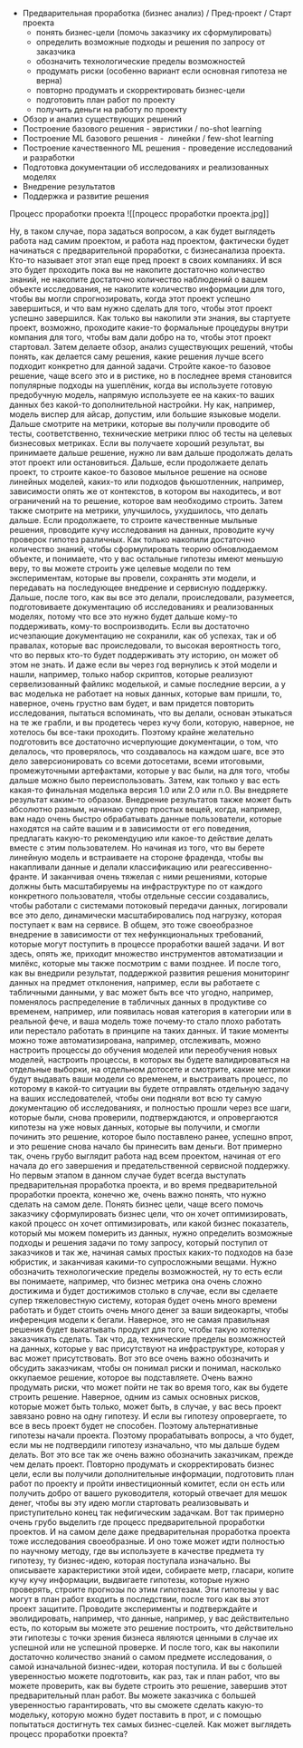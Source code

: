 - Предварительная проработка (бизнес анализ) / Пред-проект / Старт проекта
	- понять бизнес-цели (помочь заказчику их сформулировать)
	- определить возможные подходы и решения по запросу от заказчика
	- обозначить технологические пределы возможностей
	- продумать риски (особенно вариант если основная гипотеза не верна)
	- повторно продумать и скорректировать бизнес-цели
	- подготовить план работ по проекту
	- получить деньги на работу по проекту
- Обзор и анализ существующих решений
- Построение базового решения - эвристики / no-shot learning
- Построение ML базового решения -  линейки / few-shot learning
- Построение качественного ML решения - проведение исследований и разработки 
- Подготовка документации об исследованиях и реализованных моделях
- Внедрение результатов
- Поддержка и развитие решения

Процесс проработки проекта
![[процесс проработки проекта.jpg]]

Ну, в таком случае, пора задаться вопросом, а как будет выглядеть работа над самим проектом, и работа над проектом, фактически будет начинаться с предварительной проработки, с бизнесанализа проекта. Кто-то называет этот этап еще пред проект в своих компаниях. И вся это будет проходить пока вы не накопите достаточно количество знаний, не накопите достаточно количество наблюдений о вашем объекте исследования, не накопите
количество информации для того, чтобы вы могли спрогнозировать, когда этот проект успешно завершиться, и что вам нужно сделать для того, чтобы этот проект
успешно завершился. Как только вы накопили эти знания, вы стартуете проект,
возможно, проходите какие-то формальные процедуры внутри компания для того, чтобы вам дали добро на то, чтобы этот проект стартовал. Затем делаете обзор, анализ существующих решений, чтобы понять, как делается саму решения, какие решения лучше всего подходит конкретно для данной задачи. Стройте какое-то базовое решение, чаще всего это и в ристике, но в последнее время становится популярные подходы на ушеплёник, когда вы используете готовую предобучную модель, напрямую используете ее на каких-то
ваших данных без какой-то дополнительной настройки. Ну как, например, модель виспер для айсар, допустим, или большие языковые модели. Дальше смотрите на метрики, которые вы получили проводите об тесты, соответственно, технические метрики плюс об тесты
на целевых бизнесовых метриках. Если вы получаете хороший результат, вы принимаете дальше решение, нужно ли вам дальше продолжать делать этот проект или остановиться. Дальше, если продолжаете делать проект, то строите какое-то базовое мыльное решение на основе линейных моделей, каких-то или подходов фьюшотленник, например, зависимости опять же от контекстов, в котором вы находитесь, и вот ограничений на то решение, которое вам необходимо строить. Затем также смотрите на метрики, улучшилось, ухудшилось,
что делать дальше. Если продолжаете, то строите качественные мыльные решения,
проводите кучу исследования на данных, проводите кучу проверок гипотез различных.
Как только накопили достаточно количество знаний, чтобы сформулировать теорию обновлюдаемом объекте, и понимаете, что у вас остальные гипотезы имеют меньшую
веру, то вы можете строить уже целевые модели по тем экспериментам, которые вы провели, сохранять эти модели, и передавать на последующее внедрение и сервисную поддержку. Дальше, после того, как вы все это делали, происледовали, разумеется, подготовиваете документацию об исследованиях и реализованных моделях, потому что
все это нужно будет дальше кому-то поддерживать, кому-то воспроизводить. Если вы достаточно исчезпающие документацию не сохранили, как об успехах, так и об правалах, которые вас происледовали, то высокая вероятность того, что во первых кто-то будет поддерживать эту историю, он может об этом не знать. И даже если вы через год вернулись к этой модели и нашли, например, только набор скриптов, которые реализуют
сервелизованный файликс моделькой, и самые последние версии, а у вас моделька не работает на новых данных, которые вам пришли, то, наверное, очень грустно вам будет, и вам придется повторить исследования, пытаться вспоминать, что вы делали, основан этыкаться на те же грабли, и вы продетесь через кучу боли, которую, наверное, не хотелось
бы все-таки проходить. Поэтому крайне желательно подготовить все достаточно
исчерпующие документации, о том, что делалось, что проверялось, что создавалось на каждом шаге, все это дело заверсионировать со всеми дотосетами, всеми итоговыми, промежуточными артефактами, которые у вас были, на для того, чтобы дальше можно было переиспользовать. Затем, как только у вас есть какая-то финальная моделька версия 1.0 или 2.0 или n.0. Вы внедряете результат каким-то образом. Внедрение результатов также может быть абсолютно разным, начинаю супер простых вещей, когда, например, вам надо
очень быстро обрабатывать данные пользователи, которые находятся на сайте вашим и в зависимости от его поведения, предлагать какую-то рекомендуцию или какое-то действие делать вместе с этим пользователем. Но начиная из того, что вы берете линейную модель и встраиваете на стороне фраденда, чтобы вы накапливали данные и делали классификацию или реагессивенно-франте. И заканчивая очень тяжелая с ними решениями, которые
должны быть масштабируемы на инфраструктуре по от каждого конкретного пользователя, чтобы отдельные сессии создавались, чтобы работали с системами потоковый
передачи данных, логировали все это дело, динамически масштабировались под нагрузку, которая поступает к вам на сервисе. В общем, это тоже своеобразное внедрение в зависимости от тех нефункциональных требований, которые могут поступить
в процессе проработки вашей задачи. И вот здесь, опять же, приходит множество инструментов автоматизации и милёкс, которые мы также посмотрим с вами позднее.
И после того, как вы внедрили результат, поддержкой развития решения мониторинг данных на предмет отклонения, например, если вы работаете с табличными данными,
у вас может быть все что угодно, например, поменялось распределение в табличных данных в продуктиве со временем, например, или появилась новая категория в категории
или в реальной фече, и ваша модель тоже почему-то стало плохо работать или перестало работать в принципе на таких данных. И такие моменты можно тоже автоматизирована, например, отслеживать, можно настроить процессы до обучения моделей или переобучения новых моделей, настроить процессы, в которых вы будете валидироваться на отдельные выборки, на отдельном дотосете и смотрите, какие метрики будут выдавать ваши модели со временем, и выстраивать процесс, по которому в какой-то ситуации вы будете отправлять отдельную задачу на ваших исследователей, чтобы они подняли вот всю ту самую документацию об исследованиях, и полностью прошли через все шаги, которые были, снова проверили, подтверждаются, и опровергаются кипотезы на уже новых данных,
которые вы получили, и смогли починить это решение, которое было поставлено ранее, успешно впрот, и это решение снова начало бы принесить вам деньги. Вот примерно так, очень грубо выглядит работа над всем проектом, начиная от его начала до его завершения и
предательственной сервисной поддержку. 
Но первым этапом в данном случае будет всегда выступать предварительная проработка проекта, и во время предварительной проработки проекта, конечно же, очень важно понять,
что нужно сделать на самом деле. Понять бизнес цели, чаще всего помочь заказчику
сформулировать бизнес цели, что он хочет оптимизировать, какой процесс он хочет оптимизировать, или какой бизнес показатель, который мы можем померить из данных,
нужно определить возможные подходы и решения задачи по тому запросу, который поступил от заказчиков и так же, начиная самых простых каких-то подходов на базе юбристик, и заканчивая какими-то супросложными вещами. Нужно обозначить технологические пределы возможностей, ну то есть если вы понимаете, например, что бизнес метрика она очень сложно достижима и будет достижимов столько в случае,
если вы сделаете супер тяжеловестную систему, которая будет очень много времени работать и будет стоить очень много денег за ваши видеокарты, чтобы инференция модели к бегали. Наверное, это не самая правильная решения будет выкатывать продукт для того, чтобы такую хотелку заказчикать сделать. Так что, да, технические пределы возможностей
на данных, которые у вас присутствуют на инфраструктуре, которая у вас может присутствовать. Вот это все очень важно обозначить и обсудить заказчикам,
чтобы он понимал риски и понимал, насколько оккупаемое решение, которое вы подставляете. Очень важно продумать риски, что может пойти не так во время того, как вы будете строить решение. Наверное, одним из самых основных рисков, которые может быть только, может быть, в случае, у вас весь проект завязано ровно на одну гипотезу. И если вы гипотезу опровергаете, то все в весь проект будет не способен. Поэтому альтернативные гипотезы начали проекта. Поэтому прорабатывать вопросы, а что будет, если мы не подтвердили гипотезу изначально, что мы дальше будем делать. Вот это все так же очень важно обозначить заказчикам, прежде чем делать проект. Повторно продумать и скорректировать бизнес цели, если вы получили дополнительные информации, подготовить план работ по проекту и пройти инвестиционный комитет, если он есть или получить добро от вашего руководителя, который отвечает для мешок денег, чтобы вы эту идею могли стартовать реализовывать и приступительно конец так нефигическим задачкам.
Вот так примерно очень грубо выделить где процесс предварительной проработки проектов.
И на самом деле даже предварительная проработка проекта тоже исследования своеобразные. И оно тоже может идти полностью по научному методу, где вы используете в качестве предмета ту гипотезу, ту бизнес-идею, которая поступала изначально. Вы описываете характеристики этой идеи, собираете метр, гласари, копите кучу кучу информации, выдвигаете гипотезы, которые нужно проверять, строите прогнозы по этим гипотезам. Эти гипотезы у вас могут в план работ входить в последствии, после того как вы этот проект защитите. Проводите эксперименты и подтверждайте и эволидировать, например, что данные, например, у вас действительно есть, по которым вы можете это решение построить, что действительно эти гипотезы с точки зрения бизнеса являются ценными в случае их успешной или не успешной проверке. И после того, как вы накопили достаточно количество знаний о самом предмете исследования, о самой изначальной бизнес-идеи, которая поступила. И вы с большей уверенностью можете подготовить,
как раз, так и план работ, что вы можете проверить, как вы будете строить это решение, завершив этот предварительный план работ. Вы можете заказчика с большей уверенностью гарантировать, что вы сможете сделать какую-то модельку, которую можно будет поставить в прот, и с помощью попытаться достигнуть тех самых бизнес-сцелей. Как может выглядеть процесс проработки проекта?